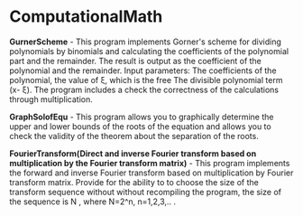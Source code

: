 # ComputationalMath

**GurnerScheme** - This program implements 
Gorner's scheme for dividing polynomials by binomials and calculating 
the coefficients of the polynomial part and the remainder. The result is output 
as the coefficient of the polynomial and the remainder. Input parameters: 
The coefficients of the polynomial, the value of ξ, which is the free 
The divisible polynomial term (x- ξ). The program includes a check
the correctness of the calculations through multiplication.


**GraphSolofEqu** - This program allows you to graphically determine the upper and lower bounds of the roots 
of the equation and allows you to check the validity of the theorem about the separation of the roots.

**FourierTransform(Direct and inverse Fourier transform based on 
multiplication by the Fourier transform matrix)** - This program implements the forward and inverse Fourier transform based on multiplication by Fourier transform matrix. Provide for the ability to  to choose the size of the transform sequence without  without recompiling the program, the size of the sequence is N , where N=2^n, n=1,2,3,.. .
